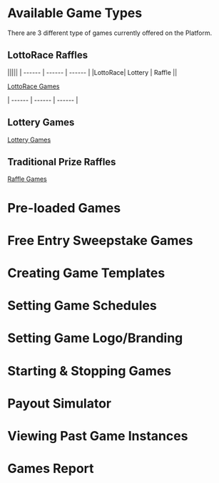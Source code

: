<!-- TITLE: Games -->
<!-- SUBTITLE: A quick summary of Games -->

# Available Game Types

There are 3 different type of games currently offered on the Platform.

## LottoRace Raffles

|||||
| ------ | ------ | ------ | 
|LottoRace| Lottery | Raffle ||

 [LottoRace Games](/administration/games/lottorace "Managing your Lottery & Raffle Games")


| ------ | ------ | ------ | 


## Lottery Games

 [Lottery Games](/administration/games/lottery  "Managing your Lottery Games")

## Traditional Prize Raffles

[Raffle Games](/administration/games/raffle "Managing your Raffle Games ")

# Pre-loaded Games
# Free Entry Sweepstake Games
# Creating Game Templates
# Setting Game Schedules
# Setting Game Logo/Branding
# Starting & Stopping Games
# Payout Simulator
# Viewing Past Game Instances
# Games Report





